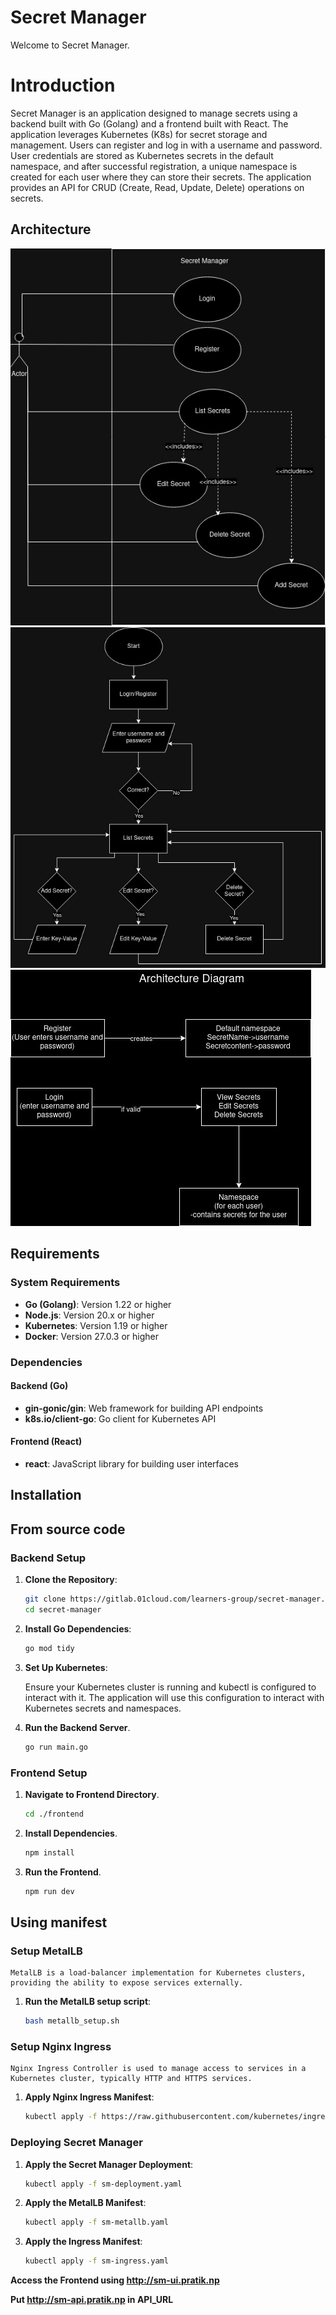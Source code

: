# Secret Manager
Welcome to Secret Manager.

# Introduction

Secret Manager is an application designed to manage secrets using a backend built with Go (Golang) and a frontend built with React. The application leverages Kubernetes (K8s) for secret storage and management. Users can register and log in with a username and password. User credentials are stored as Kubernetes secrets in the default namespace, and after successful registration, a unique namespace is created for each user where they can store their secrets. The application provides an API for CRUD (Create, Read, Update, Delete) operations on secrets.

## Architecture

![Alt text](diagrams/usecase.jpg)
![Alt text](diagrams/flowchart.jpg)
![Alt text](diagrams/architecture.jpg)

## Requirements

### System Requirements
- **Go (Golang)**: Version 1.22 or higher
- **Node.js**: Version 20.x or higher
- **Kubernetes**: Version 1.19 or higher
- **Docker**: Version 27.0.3 or higher

### Dependencies

#### Backend (Go)
- **gin-gonic/gin**: Web framework for building API endpoints
- **k8s.io/client-go**: Go client for Kubernetes API

#### Frontend (React)
- **react**: JavaScript library for building user interfaces

## Installation

## From source code
### Backend Setup

1. **Clone the Repository**:
   ```sh
   git clone https://gitlab.01cloud.com/learners-group/secret-manager.git
   cd secret-manager
   ```

2. **Install Go Dependencies**:
    ```sh
    go mod tidy
    ```

3. **Set Up Kubernetes**:

    Ensure your Kubernetes cluster is running and kubectl is configured to interact with it. The application will use this configuration to interact with Kubernetes secrets and namespaces.
    

4. **Run the Backend Server**.
    ```sh
    go run main.go
    ```
### Frontend Setup

1. **Navigate to Frontend Directory**.
   ```sh
   cd ./frontend
   ``` 

2. **Install Dependencies**.
    ```sh
    npm install
   ``` 

3. **Run the Frontend**.
    ```sh
   npm run dev
   ``` 
   
## Using manifest
### Setup MetalLB
    MetalLB is a load-balancer implementation for Kubernetes clusters, providing the ability to expose services externally.

1. **Run the MetalLB setup script**:
    ```sh
    bash metallb_setup.sh
    ```

### Setup Nginx Ingress
    Nginx Ingress Controller is used to manage access to services in a Kubernetes cluster, typically HTTP and HTTPS services.

1. **Apply Nginx Ingress Manifest**:
    ```sh
    kubectl apply -f https://raw.githubusercontent.com/kubernetes/ingress-nginx/main/deploy/static/provider/cloud/deploy.yaml
    ```

### Deploying Secret Manager
1. **Apply the Secret Manager Deployment**:
    ```sh
    kubectl apply -f sm-deployment.yaml
    ```

2. **Apply the MetalLB Manifest**:
    ```sh
    kubectl apply -f sm-metallb.yaml
    ```

3. **Apply the Ingress Manifest**:
    ```sh
    kubectl apply -f sm-ingress.yaml
    ```

**Access the Frontend using http://sm-ui.pratik.np**

**Put http://sm-api.pratik.np in API_URL**

